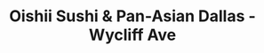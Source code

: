 ---
layout: place
title: "Oishii Sushi & Pan-Asian Dallas - Wycliff Ave"
permalink: /texas/dallas/oishii-sushi-pan-asian-dallas-wycliff-ave.html
stateAbbr: TX
stateName: Texas
cityName: Dallas
seo:
  name: "Oishii Sushi & Pan-Asian Dallas - Wycliff Ave"
  type: Restaurant
  links: null
description: "Oishii Sushi & Pan-Asian Dallas - Wycliff Ave serves delicious sushi in Dallas, Texas. Try fresh Japanese dishes for a great dining experience. "
place_id: ChIJbSqBOLGeToYRom7u3rn-eOQ
photos:
  - name: >-
      places/ChIJbSqBOLGeToYRom7u3rn-eOQ/photos/AeeoHcKR3Yc_iWb7x8io3DBk9YNI93Vi7QaH4uY2I8sSBZiSYcnQzqSVtS2lVh316vK-FjFCUoWErYmq6u-Khe7OTWQ4XOHcLJeyrKn14kIzNkUekF1SwMBc4wPAWHBAW-jjFTJyHJ5yNvuMGefKdyH5DFr5UcETcX3yNz9lvzMm735JmdoNG-l-gX7hl_zw544jTV5QSFqlAFMc8-gBPBcWagKPp1sRL8PQpPa1xONN-RHGXBZL8a3lbEJenXc-z3v3c_VcPJEKptjPHXRnz40ybRtWzVRA4-d6kKaUWJM_5Du89YWp3t-XZEjfPMS1VRT_s4QstIUETm0FI7Glvlz7BmUovhAIh7YAiQH0NGv8P8a3squvT8-5WCUc0OC2QbOijeokfpgwQyMhz5BRHXR-zt8Yq9zKqVwYnORgEBND1ljuskqB
    widthPx: 1835
    heightPx: 2433
    authorAttributions:
      - displayName: Johnny Qureshi
        uri: https://maps.google.com/maps/contrib/115604487329964074880
        photoUri: >-
          https://lh3.googleusercontent.com/a-/ALV-UjXBMCvrywopAQ9wr61kLMpaZE2A8GKO3j5GOduaBhDMU-YyMlzz=s100-p-k-no-mo
    flagContentUri: >-
      https://www.google.com/local/imagery/report/?cb_client=maps_api_places.places_api&image_key=!1e10!2sCIHM0ogKEICAgID4muvewgE&hl=en-US
    googleMapsUri: >-
      https://www.google.com/maps/place//data=!3m4!1e2!3m2!1sCIHM0ogKEICAgID4muvewgE!2e10!4m2!3m1!1s0x864e9eb138812a6d:0xe478feb9deee6ea2
  - name: >-
      places/ChIJbSqBOLGeToYRom7u3rn-eOQ/photos/AeeoHcJ5FT3rb5fyPPlUHeURGIEEtrY7OSr11qlK2opcBmPcHycf61okjDRAj55FoRC73rpFp7P1F0WeCMMU96MRz--p6m6BQejikXp11rVe1TBdQGEMJ2IyqAnQTCWrK3Meg4WI4k9E9FfBOieAM-CqcPtzbomUGufn2IrvelDCQ06s7r8-fw0xBmHN_oMgCLcXbaXQEDjlbRXEZnmnKaP1aav1zMIuOAAVBzVbTXIJvEh-YUo9m1BdrcL-DCVkO6qtylktLMb4Jk8RDWEM5R3A_HeJR7v9zVfA0uA2_GXEI1EvxQ
    widthPx: 4032
    heightPx: 3024
    authorAttributions:
      - displayName: Oishii Sushi & Pan-Asian Dallas - Wycliff Ave
        uri: https://maps.google.com/maps/contrib/110182364588366358380
        photoUri: >-
          https://lh3.googleusercontent.com/a-/ALV-UjVAO2hudDRqDGgXBorISNscYGoA31arIXWA8QTVvmJb9QUVkjg=s100-p-k-no-mo
    flagContentUri: >-
      https://www.google.com/local/imagery/report/?cb_client=maps_api_places.places_api&image_key=!1e10!2sAF1QipMJ52VAL34kKjspBovfPJPrgg3sKQj-hh0NZdy-&hl=en-US
    googleMapsUri: >-
      https://www.google.com/maps/place//data=!3m4!1e2!3m2!1sAF1QipMJ52VAL34kKjspBovfPJPrgg3sKQj-hh0NZdy-!2e10!4m2!3m1!1s0x864e9eb138812a6d:0xe478feb9deee6ea2
  - name: >-
      places/ChIJbSqBOLGeToYRom7u3rn-eOQ/photos/AeeoHcI0miZdm7u6t9Ght51pTsN-1lUcRK2_H_IaQg4z-zm5uJ81x37zCfXmaYkZu69dHbqLRf7ucHQDFW0aNsD71fYHhHWLnhbQfdbgWhAv24wv9Lqm0LwojjJ1_Kg6gOci1II_nviPdAvZJXMehylji0jMLDbgGeYTLtZHwbaZo26eNraxKlodb8GRz5h8UB0WUrlr5dGNvDNXht06_L1YTTa7zpkmbHAtETpDSc8kUpulDZSmeBFQZeizHAu8OK943yn8FuFftKvxEUBDmJPrPBl-_nHGOvjZ_ISPJuWo7DN9iQ
    widthPx: 1920
    heightPx: 1080
    authorAttributions:
      - displayName: Oishii
        uri: https://maps.google.com/maps/contrib/103483856907773619886
        photoUri: >-
          https://lh3.googleusercontent.com/a-/ALV-UjVn25pY-dCNScCRH_zE-PcstU9F-BsmO4tcoHt-WiIQPplk5O8=s100-p-k-no-mo
    flagContentUri: >-
      https://www.google.com/local/imagery/report/?cb_client=maps_api_places.places_api&image_key=!1e10!2sAF1QipOGv_K8XdJi66_zOQeteuBQ9-IqGxgQmBVW1Jtf&hl=en-US
    googleMapsUri: >-
      https://www.google.com/maps/place//data=!3m4!1e2!3m2!1sAF1QipOGv_K8XdJi66_zOQeteuBQ9-IqGxgQmBVW1Jtf!2e10!4m2!3m1!1s0x864e9eb138812a6d:0xe478feb9deee6ea2
  - name: >-
      places/ChIJbSqBOLGeToYRom7u3rn-eOQ/photos/AeeoHcIc1kyLq7FVTIdBIHPx1osNsyND_hUvCER06QPvUXS0WOO9NiBdzo62Yj3eLpX5aFiXTx7bW_2jwTqX-S8pTg9zbsZsIpj4zlc7sig-eMJBo1u1AZ3wLW4NeahX29zn4oY5-C_JZxtoIPJoyQIItkGxfpqKgVQjdPYvEWglwtZ-JpUAxEMAa8bGBR0audiQzB7V3iwts_78hWr2G0Voqpyig5IGGPCrjYvrK16QUoj2wJqmU10QInLNCaZkAYt2bNwn_SMIWKzSrwQX1mJi1EDNKhtImRlyWbM_xJh5e0sOf_dtKNtYMlpUBDpcLNdSeGHXC2qyNC6YyI3sYNCsnYQU8L51BC7Qm6Ik035aElx03FdZt5FZXc6J1ebNm6U0CvIDRDfKd19B-w-B7fK1sXRpdEyRTOQJ6UwkX27JaFxHT-4
    widthPx: 2570
    heightPx: 2570
    authorAttributions:
      - displayName: Naxia Lascif
        uri: https://maps.google.com/maps/contrib/115151846684137863833
        photoUri: >-
          https://lh3.googleusercontent.com/a-/ALV-UjX5IIemcHOILPsVowqYIswhhY7cc2i94RJ2U8B2_aI3RLmoqOkdoA=s100-p-k-no-mo
    flagContentUri: >-
      https://www.google.com/local/imagery/report/?cb_client=maps_api_places.places_api&image_key=!1e10!2sCIHM0ogKEICAgICbjo6MtAE&hl=en-US
    googleMapsUri: >-
      https://www.google.com/maps/place//data=!3m4!1e2!3m2!1sCIHM0ogKEICAgICbjo6MtAE!2e10!4m2!3m1!1s0x864e9eb138812a6d:0xe478feb9deee6ea2
  - name: >-
      places/ChIJbSqBOLGeToYRom7u3rn-eOQ/photos/AeeoHcI5CEdFQEToiltTbqIJcDmHC3MxboJ725fN1K3mJ9QdCNJI_nOKat1uSNjJqn7kRsEFNhQXt4VozX4VOtnvGFBSB6vHFvL3pazgwfFGPdbiOWiyG0LfaCxbtrVcQ-pt6P0sv1cFd5drLckc_-vmJdsh6jRtnKh5khYFihg6NAjA4WpvdcYIGsifFP2pPmG7zu_mW8plWaS5P-A0DXE1N5jAwawucOqc3cn7dmTFZmN5bpIVn4kMbozmf5tkgV8C-8Bu7fuhhsR9HebsYN25TTLEtoqxIatxLlRhyqSTutVq5z1eMm3cRgNIl30z9cd7nwVISUZx_wYXtEowdGeR4u40bs14BzZV5qFhQj75P5jO12nmyifPVRV-YHDlvkwoC-KvYOvVdGy-6BzT7RSSwpLqT0VgZzahST28mK4GNo9suHI
    widthPx: 4800
    heightPx: 3600
    authorAttributions:
      - displayName: Alejandro Johns
        uri: https://maps.google.com/maps/contrib/114754943874357550774
        photoUri: >-
          https://lh3.googleusercontent.com/a-/ALV-UjVbxPdhi0glFpragreHcJhHE7MN5H8E24opULjLE6PA-5fTcQNZ=s100-p-k-no-mo
    flagContentUri: >-
      https://www.google.com/local/imagery/report/?cb_client=maps_api_places.places_api&image_key=!1e10!2sCIHM0ogKEICAgIDjpsLxxgE&hl=en-US
    googleMapsUri: >-
      https://www.google.com/maps/place//data=!3m4!1e2!3m2!1sCIHM0ogKEICAgIDjpsLxxgE!2e10!4m2!3m1!1s0x864e9eb138812a6d:0xe478feb9deee6ea2
  - name: >-
      places/ChIJbSqBOLGeToYRom7u3rn-eOQ/photos/AeeoHcK385oWp4-Gz-iesPc00K2_FdZo0DNevDqLvLhTPfKXBxgAdJyj3OzGpMkQ6w8ABrPed0Z7dTOUgfJoGYbz0U1zcP6bzsnn1KQk-9Dh6aZt3JEG3LpESvXsf1WHuvo02nZQBJ0J548kfwcY3cOEsQqmOWiAosuZYz3koLV2tRfTZCDE79XjRm3XjMKDQtmLZ74Aybuqe8COfpzZaQlUEstU97OBPlwV2Tz2nsCOxjSvjo8_w8VgR-wDrtaShqxi2sbT946NYGhcQ_eBvt8r41OnOCvRXtetPKFLwL4rnEa5ajLEZFVSUxaI1_VdJflDrKBP3ZCajmNq_S6tI_8k23HiK2I7nMbYtbDB0Z4caa_9h2-Y0uBG0UXVn1KZ8cV3CJm00X810k5NGV89rMv86fQVHzpSsEN6o5SaYb0A3u_exqw-
    widthPx: 3024
    heightPx: 4032
    authorAttributions:
      - displayName: Stephen Metcalf
        uri: https://maps.google.com/maps/contrib/104722618719841991049
        photoUri: >-
          https://lh3.googleusercontent.com/a-/ALV-UjUYI5gZnr1mgbn6aD6gT-P8BzMbwRRWmyrVpDQiUTzKWlPJpUTd=s100-p-k-no-mo
    flagContentUri: >-
      https://www.google.com/local/imagery/report/?cb_client=maps_api_places.places_api&image_key=!1e10!2sCIHM0ogKEICAgICT0fvDigE&hl=en-US
    googleMapsUri: >-
      https://www.google.com/maps/place//data=!3m4!1e2!3m2!1sCIHM0ogKEICAgICT0fvDigE!2e10!4m2!3m1!1s0x864e9eb138812a6d:0xe478feb9deee6ea2
  - name: >-
      places/ChIJbSqBOLGeToYRom7u3rn-eOQ/photos/AeeoHcKN-kRmnCSlCmwydaZ_8yCGYzQ_h4q17GRHQrZufiyqwB8o7iYfffceKnufMU8i8H2WNq2zNIvEn7VVlVW3O2LTe9JOQwAannIOmMeWddUogVUebMFWAWsbqcOxvunj4Kzy7eNMXf6qaOouMOWvvt9gepx_1alJRCwj2rq-QYXDsfGGvY9PQjTKKTifJBXgJUPdtWfdUKm2rTHTZwXRD7ouiivw1gNT_jJ-RuGQ2vWtTrAGqVkXgFZ5gJIzJdjt83stLVHyC8YxpCTLaotcwj3Qe8rZbl9wmkijl8FHtA_fwas0d_H5tk3NV1jyJRPjBq3AElWOYyTgq_s75w0f7mBO55OH9KYuZZCm22uqs26eeVqFBIYwzZRmN6Kwwd92y5iA43LMuWaQSYcdK_cdx5xg-IbFC_YvZqDEDiiXOltimA
    widthPx: 4032
    heightPx: 3024
    authorAttributions:
      - displayName: Renaissance Man
        uri: https://maps.google.com/maps/contrib/101070789626333419961
        photoUri: >-
          https://lh3.googleusercontent.com/a-/ALV-UjWX49CWRAvXUStNL_-waAjEpn_E2Z73uxuskJTCI-Dur7nPY2ECDg=s100-p-k-no-mo
    flagContentUri: >-
      https://www.google.com/local/imagery/report/?cb_client=maps_api_places.places_api&image_key=!1e10!2sCIHM0ogKEICAgIDfjZ7jTw&hl=en-US
    googleMapsUri: >-
      https://www.google.com/maps/place//data=!3m4!1e2!3m2!1sCIHM0ogKEICAgIDfjZ7jTw!2e10!4m2!3m1!1s0x864e9eb138812a6d:0xe478feb9deee6ea2
  - name: >-
      places/ChIJbSqBOLGeToYRom7u3rn-eOQ/photos/AeeoHcJU27x6oiZRvPrnp5wA5cPM8l2bmM_yAKWFoRE3hy2AWJDJ2l4YES7Z8S3AkhcvMNtHoRnmnNRsGwfxQDZJGX3jQEZI8ZVtUfozrJJLMdXk8MJwVrUfPPIgZ3fTBZi6sks-h8XF_eyKlojHyvXD4CMiEzL_b4jZ5UgUjOE9tOGtc9WHLtW9pKq-HvU-dwqMnKL_8u4169sqBbLIbTODejanm1TR6zSFbfvJyOb73QA0o0dgwCSVmS0BPKQKJQb4cTtzw89wtj2m7TIIMza0WMR6lGiE_KZnrv3uzUckqKEUU9yY0RyEljeS-qlRTHffdqbQeLHeCOzVmYixqmziNYcR9k9zFqkoNYto7aEAWo73OYt1wNrdX6cNE5hFxooiQ--CsOZIhLsg17ujtdOfSvqjIj8Y_pjP51BsqFfuEAU
    widthPx: 3024
    heightPx: 4032
    authorAttributions:
      - displayName: J Hernandez
        uri: https://maps.google.com/maps/contrib/106501106631679873420
        photoUri: >-
          https://lh3.googleusercontent.com/a/ACg8ocIld5zkg8d6krACY2pD9Vup1ovSFLZcT1dXfAWijZd7HRGCrQ=s100-p-k-no-mo
    flagContentUri: >-
      https://www.google.com/local/imagery/report/?cb_client=maps_api_places.places_api&image_key=!1e10!2sCIHM0ogKEICAgICHt_Hrbg&hl=en-US
    googleMapsUri: >-
      https://www.google.com/maps/place//data=!3m4!1e2!3m2!1sCIHM0ogKEICAgICHt_Hrbg!2e10!4m2!3m1!1s0x864e9eb138812a6d:0xe478feb9deee6ea2
  - name: >-
      places/ChIJbSqBOLGeToYRom7u3rn-eOQ/photos/AeeoHcL6K6GXxk3A30UmJEeGcBVRoimVg2tGrGUwEmJb_d8WqdVtK7b_VkyE1FlreyTeqw9WHTExoXjDV-ZWhyQggcSgeXWBStRv1F1zxk5aF43UP7uF1Gbbm9Y6n4G4mpbg9CiwxOuAVE0PRO2ytVZji5DaeOFIbyaSFfBRM1Wrczoxp6P9ol8a_hCHuKnTITexCMea3TW_QpCgjHBJP5XJY9UcP8UtdyBah1hu-zDYdmPVF7i0AXMDRLcDjrDm8XLBdBWiEPJmmVh1ADzwp0-m_DPaaBvZ4bZXC9AFiNHYYMpm_rFWOBjoxJF_2jlJPRzPMS979QM4TbfPcSuK7p1itWdWBXIjqPoLBy0N0hQqt9-KgEO64CDET0GsAOvgJEmY9oTS2RarkyM9qfhnBn61D9aa_FaJGlQmFykSyE8VMId6KjAg
    widthPx: 3000
    heightPx: 4000
    authorAttributions:
      - displayName: Emma Horning
        uri: https://maps.google.com/maps/contrib/101105824829251540761
        photoUri: >-
          https://lh3.googleusercontent.com/a-/ALV-UjX9aYG0TH-Az5q86PbezQNnsdjGHiphCehej0k1d96Nlkf0LNJ90w=s100-p-k-no-mo
    flagContentUri: >-
      https://www.google.com/local/imagery/report/?cb_client=maps_api_places.places_api&image_key=!1e10!2sCIHM0ogKEICAgMDQ_KGY6wE&hl=en-US
    googleMapsUri: >-
      https://www.google.com/maps/place//data=!3m4!1e2!3m2!1sCIHM0ogKEICAgMDQ_KGY6wE!2e10!4m2!3m1!1s0x864e9eb138812a6d:0xe478feb9deee6ea2
  - name: >-
      places/ChIJbSqBOLGeToYRom7u3rn-eOQ/photos/AeeoHcKHXy_OwS4aBgL0OByCyg1UH723IB_cibF57EZlMLGGLlDgX_Se6GLTtWmnraJ5aDtAUJcOnKp1AQjjKUM3X7ldx75ZGQd8XqrYtNa-QiL9uMcaXwhw7-umJA35mABtKtjWZJkfYT5MenAeZGZB7SMExxecTsYdZUHSIYY8Vtsve6K1usM6mV5wZv6SY5J-1t4ZeSwlF7pP0YVBjFFET3qF6bHhzgd9Kg3ut1WcPLJsG8Lc1NZa_rvX_FNnsW-8FZ4rfJQ5fn1e6c0cRvB41yqGNugQ3S1Cl-U4bhA3PTiRWiFtN6CMovDzYTh6BjOzrxKoYzNx8ve0se-U_2H82n6twO3B5ScljjlOrLgxcFFXgfu1e9733YrJw7o3tb1wgcGmMsRRY65rrn7zSKllEHz2c45Md82iDHci3LY1EgGTqOs
    widthPx: 2354
    heightPx: 2384
    authorAttributions:
      - displayName: Mitch Miller
        uri: https://maps.google.com/maps/contrib/103475154218032487051
        photoUri: >-
          https://lh3.googleusercontent.com/a-/ALV-UjUPtDNxE-6hIpp31LSCuIEOwts1UOQcY6LfbYE7BTJEo23b7vkgfA=s100-p-k-no-mo
    flagContentUri: >-
      https://www.google.com/local/imagery/report/?cb_client=maps_api_places.places_api&image_key=!1e10!2sCIHM0ogKEICAgIDD1uKzngE&hl=en-US
    googleMapsUri: >-
      https://www.google.com/maps/place//data=!3m4!1e2!3m2!1sCIHM0ogKEICAgIDD1uKzngE!2e10!4m2!3m1!1s0x864e9eb138812a6d:0xe478feb9deee6ea2
address: '2525 Wycliff Ave #110, Dallas, TX 75219, USA'
street: '2525 Wycliff Ave #110'
city: Dallas
state: TX
zip: '75219'
country: USA
neighborhood: null
latitude: '32.810380'
longitude: '-96.819843'
accessibility_options:
  wheelchairAccessibleParking: true
  wheelchairAccessibleEntrance: true
  wheelchairAccessibleRestroom: true
  wheelchairAccessibleSeating: true
business_status: OPERATIONAL
name: Oishii Sushi & Pan-Asian Dallas - Wycliff Ave
google_maps_links:
  directionsUri: >-
    https://www.google.com/maps/dir//''/data=!4m7!4m6!1m1!4e2!1m2!1m1!1s0x864e9eb138812a6d:0xe478feb9deee6ea2!3e0
  placeUri: https://maps.google.com/?cid=16463188512115420834
  writeAReviewUri: >-
    https://www.google.com/maps/place//data=!4m3!3m2!1s0x864e9eb138812a6d:0xe478feb9deee6ea2!12e1
  reviewsUri: >-
    https://www.google.com/maps/place//data=!4m4!3m3!1s0x864e9eb138812a6d:0xe478feb9deee6ea2!9m1!1b1
  photosUri: >-
    https://www.google.com/maps/place//data=!4m3!3m2!1s0x864e9eb138812a6d:0xe478feb9deee6ea2!10e5
primary_type: Sushi Restaurant
opening_hours:
  regular: null
  current: null
secondary_opening_hours:
  regular:
    weekdayDescriptions: null
    type: null
  current:
    weekdayDescriptions: null
    type: null
phone: null
price_level: null
price_range: null
rating: null
rating_count: 0
website: null
reviews: null
parking_options: null
payment_options: null
allow_dogs: null
curbside_pickup: null
delivery: null
dine_in: null
good_for_children: null
good_for_groups: null
good_for_sports: null
live_music: null
menu_for_children: null
outdoor_seating: null
reservable: null
restroom: null
serves_beer: null
serves_breakfast: null
serves_brunch: null
serves_cocktails: null
serves_coffee: null
serves_dinner: null
serves_dessert: null
serves_lunch: null
serves_vegetarian_food: null
serves_wine: null
takeout: null
summary: null

---